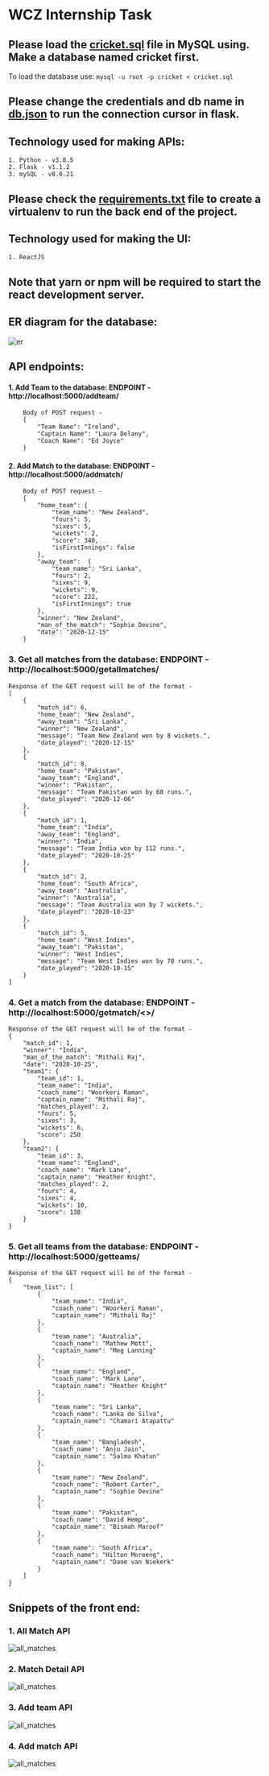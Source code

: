 # WCZ Internship Task

## Please load the [cricket.sql](./cricket.sql) file in MySQL using. Make a database named cricket first.

To load the database use:
`
mysql -u root -p cricket < cricket.sql
`

## Please change the credentials and db name in [db.json](./apis/db.json) to run the connection cursor in flask.


## Technology used for making APIs:

    1. Python - v3.8.5
    2. Flask - v1.1.2
    3. mySQL - v8.0.21

## Please check the [requirements.txt](./requirements.txt) file to create a virtualenv to run the back end of the project.

## Technology used for making the UI:

    1. ReactJS

## Note that yarn or npm will be required to start the react development server.


## ER diagram for the database:

<img src="./screenshots/er.png" alt="er"></img>

## API endpoints:

#### 1. Add Team to the database: ENDPOINT - http://localhost:5000/addteam/
        Body of POST request - 
        {
            "Team Name": "Ireland",
            "Captain Name": "Laura Delany",
            "Coach Name": "Ed Joyce"
        }

#### 2. Add Match to the database: ENDPOINT - http://localhost:5000/addmatch/

        Body of POST request - 
        {
            "home_team": {
                "team_name": "New Zealand",
                "fours": 5,
                "sixes": 5,
                "wickets": 2,
                "score": 340,
                "isFirstInnings": false
            },
            "away_team":  {
                "team_name": "Sri Lanka",
                "fours": 2,
                "sixes": 9,
                "wickets": 9,
                "score": 222,
                "isFirstInnings": true
            },
            "winner": "New Zealand",
            "man_of_the_match": "Sophie Devine",
            "date": "2020-12-15"
        }

### 3. Get all matches from the database: ENDPOINT - http://localhost:5000/getallmatches/

    Response of the GET request will be of the format - 
    [
        {
            "match_id": 6,
            "home_team": "New Zealand",
            "away_team": "Sri Lanka",
            "winner": "New Zealand",
            "message": "Team New Zealand won by 8 wickets.",
            "date_played": "2020-12-15"
        },
        {
            "match_id": 8,
            "home_team": "Pakistan",
            "away_team": "England",
            "winner": "Pakistan",
            "message": "Team Pakistan won by 60 runs.",
            "date_played": "2020-12-06"
        },
        {
            "match_id": 1,
            "home_team": "India",
            "away_team": "England",
            "winner": "India",
            "message": "Team India won by 112 runs.",
            "date_played": "2020-10-25"
        },
        {
            "match_id": 2,
            "home_team": "South Africa",
            "away_team": "Australia",
            "winner": "Australia",
            "message": "Team Australia won by 7 wickets.",
            "date_played": "2020-10-23"
        },
        {
            "match_id": 5,
            "home_team": "West Indies",
            "away_team": "Pakistan",
            "winner": "West Indies",
            "message": "Team West Indies won by 78 runs.",
            "date_played": "2020-10-15"
        }
    ]
            
### 4. Get a match from the database: ENDPOINT - http://localhost:5000/getmatch/<<id>>/

    Response of the GET request will be of the format - 
    {
        "match_id": 1,
        "winner": "India",
        "man_of_the_match": "Mithali Raj",
        "date": "2020-10-25",
        "team1": {
            "team_id": 1,
            "team_name": "India",
            "coach_name": "Woorkeri Raman",
            "captain_name": "Mithali Raj",
            "matches_played": 2,
            "fours": 5,
            "sixes": 3,
            "wickets": 6,
            "score": 250
        },
        "team2": {
            "team_id": 3,
            "team_name": "England",
            "coach_name": "Mark Lane",
            "captain_name": "Heather Knight",
            "matches_played": 2,
            "fours": 4,
            "sixes": 4,
            "wickets": 10,
            "score": 138
        }
    }

### 5. Get all teams from the database: ENDPOINT - http://localhost:5000/getteams/  

    Response of the GET request will be of the format - 
    {
        "team_list": [
            {
                "team_name": "India",
                "coach_name": "Woorkeri Raman",
                "captain_name": "Mithali Raj"
            },
            {
                "team_name": "Australia",
                "coach_name": "Mathew Mott",
                "captain_name": "Meg Lanning"
            },
            {
                "team_name": "England",
                "coach_name": "Mark Lane",
                "captain_name": "Heather Knight"
            },
            {
                "team_name": "Sri Lanka",
                "coach_name": "Lanka de Silva",
                "captain_name": "Chamari Atapattu"
            },
            {
                "team_name": "Bangladesh",
                "coach_name": "Anju Jain",
                "captain_name": "Salma Khatun"
            },
            {
                "team_name": "New Zealand",
                "coach_name": "Robert Carter",
                "captain_name": "Sophie Devine"
            },
            {
                "team_name": "Pakistan",
                "coach_name": "David Hemp",
                "captain_name": "Bismah Maroof"
            },
            {
                "team_name": "South Africa",
                "coach_name": "Hilton Moreeng",
                "captain_name": "Dane van Niekerk"
            }
        ]
    }

## Snippets of the front end: 

### 1. All Match API
<img src="./screenshots/1.png" alt="all_matches"></img>

### 2. Match Detail API
<img src="./screenshots/2.png" alt="all_matches"></img>

### 3. Add team API
<img src="./screenshots/3.png" alt="all_matches"></img>

### 4. Add match API
<img src="./screenshots/4.png" alt="all_matches"></img>